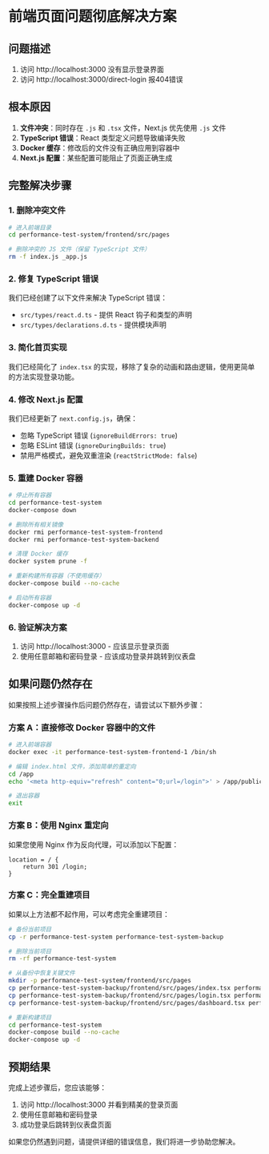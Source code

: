 # 前端页面问题彻底解决方案

## 问题描述

1. 访问 http://localhost:3000 没有显示登录界面
2. 访问 http://localhost:3000/direct-login 报404错误

## 根本原因

1. **文件冲突**：同时存在 `.js` 和 `.tsx` 文件，Next.js 优先使用 `.js` 文件
2. **TypeScript 错误**：React 类型定义问题导致编译失败
3. **Docker 缓存**：修改后的文件没有正确应用到容器中
4. **Next.js 配置**：某些配置可能阻止了页面正确生成

## 完整解决步骤

### 1. 删除冲突文件

```bash
# 进入前端目录
cd performance-test-system/frontend/src/pages

# 删除冲突的 JS 文件（保留 TypeScript 文件）
rm -f index.js _app.js
```

### 2. 修复 TypeScript 错误

我们已经创建了以下文件来解决 TypeScript 错误：

- `src/types/react.d.ts` - 提供 React 钩子和类型的声明
- `src/types/declarations.d.ts` - 提供模块声明

### 3. 简化首页实现

我们已经简化了 `index.tsx` 的实现，移除了复杂的动画和路由逻辑，使用更简单的方法实现登录功能。

### 4. 修改 Next.js 配置

我们已经更新了 `next.config.js`，确保：

- 忽略 TypeScript 错误 (`ignoreBuildErrors: true`)
- 忽略 ESLint 错误 (`ignoreDuringBuilds: true`)
- 禁用严格模式，避免双重渲染 (`reactStrictMode: false`)

### 5. 重建 Docker 容器

```bash
# 停止所有容器
cd performance-test-system
docker-compose down

# 删除所有相关镜像
docker rmi performance-test-system-frontend
docker rmi performance-test-system-backend

# 清理 Docker 缓存
docker system prune -f

# 重新构建所有容器（不使用缓存）
docker-compose build --no-cache

# 启动所有容器
docker-compose up -d
```

### 6. 验证解决方案

1. 访问 http://localhost:3000 - 应该显示登录页面
2. 使用任意邮箱和密码登录 - 应该成功登录并跳转到仪表盘

## 如果问题仍然存在

如果按照上述步骤操作后问题仍然存在，请尝试以下额外步骤：

### 方案 A：直接修改 Docker 容器中的文件

```bash
# 进入前端容器
docker exec -it performance-test-system-frontend-1 /bin/sh

# 编辑 index.html 文件，添加简单的重定向
cd /app
echo '<meta http-equiv="refresh" content="0;url=/login">' > /app/public/index.html

# 退出容器
exit
```

### 方案 B：使用 Nginx 重定向

如果您使用 Nginx 作为反向代理，可以添加以下配置：

```nginx
location = / {
    return 301 /login;
}
```

### 方案 C：完全重建项目

如果以上方法都不起作用，可以考虑完全重建项目：

```bash
# 备份当前项目
cp -r performance-test-system performance-test-system-backup

# 删除当前项目
rm -rf performance-test-system

# 从备份中恢复关键文件
mkdir -p performance-test-system/frontend/src/pages
cp performance-test-system-backup/frontend/src/pages/index.tsx performance-test-system/frontend/src/pages/
cp performance-test-system-backup/frontend/src/pages/login.tsx performance-test-system/frontend/src/pages/
cp performance-test-system-backup/frontend/src/pages/dashboard.tsx performance-test-system/frontend/src/pages/

# 重新构建项目
cd performance-test-system
docker-compose build --no-cache
docker-compose up -d
```

## 预期结果

完成上述步骤后，您应该能够：

1. 访问 http://localhost:3000 并看到精美的登录页面
2. 使用任意邮箱和密码登录
3. 成功登录后跳转到仪表盘页面

如果您仍然遇到问题，请提供详细的错误信息，我们将进一步协助您解决。 